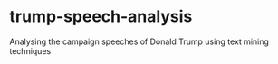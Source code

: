# trump-speech-analysis
Analysing the campaign speeches of Donald Trump using text mining techniques
